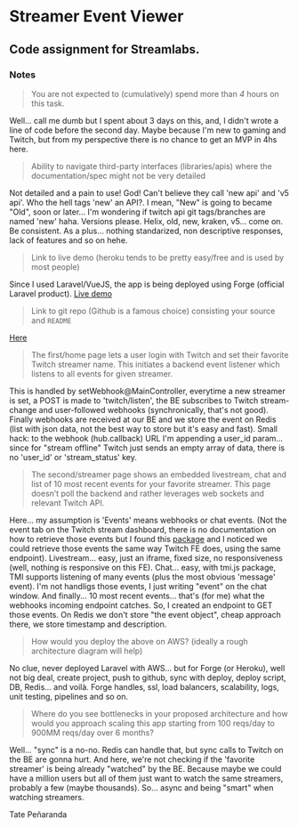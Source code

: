 # Streamer Event Viewer
## Code assignment for Streamlabs.

### Notes

> You are not expected to (cumulatively) spend more than *4* hours on this task.

Well... call me dumb but I spent about 3 days on this, and, I didn't wrote a line of code before the second day.
Maybe because I'm new to gaming and Twitch, but from my perspective there is no chance to get an MVP in 4hs here.

> Ability to navigate third-party interfaces (libraries/apis) where the documentation/spec might not be very detailed

Not detailed and a pain to use! God! Can't believe they call 'new api' and 'v5 api'. Who the hell tags 'new' an API?.
I mean, "New" is going to became "Old", soon or later... I'm wondering if twitch api git tags/branches are named 'new' haha.
Versions please. Helix, old, new, kraken, v5... come on. Be consistent. As a plus... nothing standarized, non descriptive
responses, lack of features and so on hehe.

> Link to live demo (heroku tends to be pretty easy/free and is used by most people)

Since I used Laravel/VueJS, the app is being deployed using Forge (official Laravel product). [Live demo](https://sev.xenir.com.ar)

> Link to git repo (Github is a famous choice) consisting your source and `README`

[Here](https://github.com/tpenaranda/sev)

> The first/home page lets a user login with Twitch and set their favorite Twitch streamer name.
> This initiates a backend event listener which listens to all events for given streamer.

This is handled by setWebhook@MainController, everytime a new streamer is set, a POST is made to 'twitch/listen', the BE
subscribes to Twitch stream-change and user-followed webhooks (synchronically, that's not good).
Finally webhooks are received at our BE and we store the event on Redis (list with json data, not the best way to store but it's easy and fast).
Small hack: to the webhook (hub.callback) URL I'm appending a user_id param... since for "stream offline" Twitch just sends an empty array of data,
there is no 'user_id' or 'stream_status' key.

> The second/streamer page shows an embedded livestream, chat and list of 10 most recent events for your favorite streamer.
> This page doesn’t poll the backend and rather leverages web sockets and relevant Twitch API.

Here... my assumption is 'Events' means webhooks or chat events. (Not the event tab on the Twitch stream dashboard, there is no
documentation on how to retrieve those events but I found this [package](https://www.npmjs.com/package/@lund-org/twitch-events)
and I noticed we could retrieve those events the same way Twitch FE does, using the same endpoint).
Livestream... easy, just an iframe, fixed size, no responsiveness (well, nothing is responsive on this FE).
Chat... easy, with tmi.js package, TMI supports listening of many events (plus the most obvious 'message' event).
I'm not handligs those events, I just writing "event" on the chat window.
And finally... 10 most recent events... that's (for me) what the webhooks incoming endpoint catches. So, I created an endpoint
to GET those events. On Redis we don't store "the event object", cheap approach there, we store timestamp and description.

> How would you deploy the above on AWS? (ideally a rough architecture diagram will help)

No clue, never deployed Laravel with AWS... but for Forge (or Heroku), well not big deal, create project, push to github,
sync with deploy, deploy script, DB, Redis... and voilà. Forge handles, ssl, load balancers, scalability, logs, unit testing,
pipelines and so on.

> Where do you see bottlenecks in your proposed architecture and how would you approach scaling this app starting from
> 100 reqs/day to 900MM reqs/day over 6 months?

Well... "sync" is a no-no. Redis can handle that, but sync calls to Twitch on the BE are gonna hurt.
And here, we're not checking if the 'favorite streamer' is being already "watched" by the BE. Because maybe we could have a
million users but all of them just want to watch the same streamers, probably a few (maybe thousands).
So... async and being "smart" when watching streamers.

Tate Peñaranda